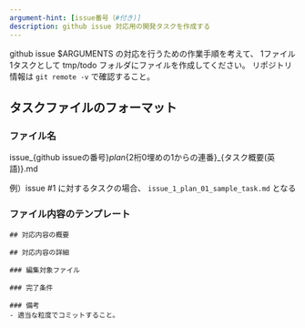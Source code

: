 ```yaml
---
argument-hint: [issue番号（#付き)]
description: github issue 対応用の開発タスクを作成する
---
```


github issue $ARGUMENTS の対応を行うための作業手順を考えて、
1ファイル1タスクとして tmp/todo フォルダにファイルを作成してください。
リポジトリ情報は `git remote -v` で確認すること。

## タスクファイルのフォーマット

### ファイル名

issue_{github issueの番号}_plan_{2桁0埋めの1からの連番}_{タスク概要(英語)}.md

例）issue #1 に対するタスクの場合、 `issue_1_plan_01_sample_task.md` となる

### ファイル内容のテンプレート

```
## 対応内容の概要

## 対応内容の詳細

### 編集対象ファイル

### 完了条件

### 備考
- 適当な粒度でコミットすること。
```
